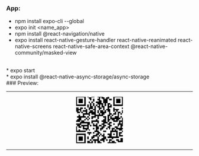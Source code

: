 ### App:
* npm install expo-cli --global<br>
* expo init <name_app><br>
* npm install @react-navigation/native<br>
* expo install react-native-gesture-handler react-native-reanimated react-native-screens react-native-safe-area-context @react-native-community/masked-view
<br>
* expo start<br>
* expo install @react-native-async-storage/async-storage<br>
### Preview:
<hr> 
     <p align="center">
     <img src="./image/app-navigation.png" width="25%" alt="">
     </p>
<hr>